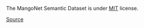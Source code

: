 The MangoNet Semantic Dataset is under [MIT](https://spdx.org/licenses/MIT.html) license.

[Source](https://github.com/avadesh02/MangoNet-Semantic-Dataset/blob/master/LICENSE)